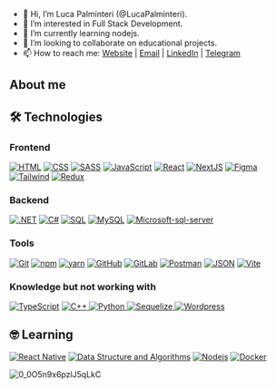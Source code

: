 
- 👋 Hi, I’m Luca Palminteri (@LucaPalminteri).
- 👀 I’m interested in Full Stack Development.
- 🌱 I’m currently learning nodejs.
- 💞️ I’m looking to collaborate on educational projects.
- 📫 How to reach me: 
         <a href="https://lucapalminteri.com/" target="_blank">Website<a> | 
         <a href="mailto:lucapalminteri02@gmail.com" target="_blank">Email<a> |
         <a href="https://www.linkedin.com/in/luca-palminteri/" target="_blank">LinkedIn</a> |
         <a href="https://t.me/Lucapo21" target="_blank">Telegram</a>
        
## About me          
## 🛠️ Technologies 

### Frontend
<p>
  <a href="https://github.com/LucaPalminteri"><img alt="HTML" src="https://img.shields.io/badge/HTML-E34F26.svg?style=flat-square&logo=html5&logoColor=white"></a>
  <a href="https://github.com/LucaPalminteri"><img alt="CSS" src="https://img.shields.io/badge/CSS-1572B6.svg?style=flat-square&logo=css3&logoColor=white"></a>
  <a href="https://github.com/LucaPalminteri"><img alt="SASS" src="https://img.shields.io/badge/Sass-hotpink.svg?style=flat-square&logo=SASS&logoColor=white"></a>
  <a href="https://github.com/LucaPalminteri"><img alt="JavaScript" src="https://img.shields.io/badge/JavaScript-F7DF1E.svg?style=flat-square&logo=javascript&logoColor=black"></a>
  <a href="https://github.com/LucaPalminteri"><img alt="React" src="https://img.shields.io/badge/React-45b8d8?style=flat-square&logo=react&logoColor=white"/></a>
  <a href="https://github.com/LucaPalminteri"><img alt="NextJS" src="https://img.shields.io/badge/NextJS-efefef?style=flat-square&logo=Next.js&logoColor=000"/></a>
  <a href="https://github.com/LucaPalminteri"><img alt="Figma" src="https://img.shields.io/badge/Figma-F24E1E?style=flat-square&logo=Figma&logoColor=000"/></a>
  <a href="https://github.com/LucaPalminteri"><img alt="Tailwind" src="https://img.shields.io/badge/Taildwind-06B6D4?style=flat-square&logo=TailwindCSS&logoColor=fff"/></a>
  <a href="https://github.com/LucaPalminteri"><img alt="Redux" src="https://img.shields.io/badge/Redux-764abc?style=flat-square&logo=redux&logoColor=FFF"/></a>
</p>

### Backend
<p>
  <a href="https://github.com/LucaPalminteri"><img alt=".NET" src="https://img.shields.io/badge/.NET-888888?style=flat-square&logo=.net&logoColor=FFF"></a>
  <a href="https://github.com/LucaPalminteri"><img alt="C#" src="https://custom-icon-badges.herokuapp.com/badge/C%23-68217A.svg?style=flat-square&logo=cs2&logoColor=white"></a>
  <a href="https://github.com/LucaPalminteri"><img alt="SQL" src="https://custom-icon-badges.herokuapp.com/badge/SQL-025E8C.svg?style=flat-square&logo=database&logoColor=white"></a>
  <a href="https://github.com/LucaPalminteri"><img alt="MySQL" src="https://img.shields.io/badge/MySQL-00f.svg?style=flat-square&logo=mysql&logoColor=white"></a>
  <a href="https://github.com/LucaPalminteri"><img alt="Microsoft-sql-server" src="https://img.shields.io/badge/Microsoft_SQL_SERVER-grey.svg?style=flat-square&logo=microsoft-sql-server&logoColor=white%22"></a>
  <!--<a href="https://github.com/LucaPalminteri"><img alt="Bash" src="https://img.shields.io/badge/Bash-121011.svg?logo=gnu-bash&logoColor=white"></a>
  <a href="https://github.com/LucaPalminteri"><img alt="Linux" src="https://img.shields.io/badge/Linux-FCC624.svg?logo=linux&logoColor=black"></a>-->
</p>

### Tools
<p>
  <a href="https://github.com/LucaPalminteri"><img alt="Git" src="https://img.shields.io/badge/Git-F05033.svg?style=flat-square&logo=git&logoColor=white"></a>
  <a href="https://github.com/LucaPalminteri"><img alt="npm" src="https://img.shields.io/badge/-NPM-CB3837?style=flat-square&logo=npm&logoColor=white"/></a>
  <a href="https://github.com/LucaPalminteri"><img alt="yarn" src="https://img.shields.io/badge/Yarn-2188b6?style=flat-square&logo=yarn&logoColor=FFF"/></a>
  <a href="https://github.com/LucaPalminteri"><img alt="GitHub" src="https://img.shields.io/badge/GitHub-333333?style=flat-square&logo=github&logoColor=FFF"/></a>
  <a href="https://github.com/LucaPalminteri"><img alt="GitLab" src="https://img.shields.io/badge/GitLab-333333?style=flat-square&logo=gitlab&logoColor=FFF"/></a>
  <a href="https://github.com/LucaPalminteri"><img alt="Postman" src="https://img.shields.io/badge/Postman-FF6C37?style=flat-square&logo=postman&logoColor=white"></a>
  <a href="https://github.com/LucaPalminteri"><img alt="JSON" src="https://img.shields.io/badge/JSON-555555?style=flat-square&logo=JSON&logoColor=FFF"></a>
  <a href="https://github.com/LucaPalminteri"><img alt="Vite" src="https://img.shields.io/badge/Vite-646cff?style=flat-square&logo=VITE&logoColor=FFF"></a>
</p>

### Knowledge but not working with
<p>
  <a href="https://github.com/LucaPalminteri"><img alt="TypeScript" src="https://img.shields.io/badge/TypeScript-007ACC.svg?style=flat-square&logo=typescript&logoColor=white"></a>
  <a href="https://github.com/LucaPalminteri"><img alt="C++" src="https://img.shields.io/badge/C++-2122b6?style=flat-square&logo=cplusplus&logoColor=FFF">
  <a href="https://github.com/LucaPalminteri"><img alt="Python" src="https://img.shields.io/badge/Python-3b6b94?style=flat-square&logo=python&logoColor=FFF"> 
  <a href="https://github.com/LucaPalminteri"><img alt="Sequelize" src="https://img.shields.io/badge/Sequelize-02afef?style=flat-square&logo=sequelize&logoColor=FFF"> 
  <a href="https://github.com/LucaPalminteri"><img alt="Wordpress" src="https://img.shields.io/badge/Wordpress-21759B?style=flat-square&logo=wordpress&logoColor=white"></a>
</p>

## 🤓 Learning
<p>
  <a href="https://github.com/LucaPalminteri"><img alt="React Native" src="https://img.shields.io/badge/React%20Native-45b8d8?style=flat-square&logo=react&logoColor=white"/></a>
    <a href="https://github.com/LucaPalminteri"><img alt="Data Structure and Algorithms" src="https://img.shields.io/badge/Data%20Structure%20and%20Algorithms-AF34BA?style=flat-square&logo=thealgorithms&logoColor=FFF" /></a>
    <a href="https://github.com/LucaPalminteri"><img alt="Nodejs" src="https://img.shields.io/badge/-Nodejs-43853d?style=flat-square&logo=Node.js&logoColor=white" /></a>
    <a href="https://github.com/LucaPalminteri"><img alt="Docker" src="https://img.shields.io/badge/-Docker-46a2f1?style=flat-square&logo=docker&logoColor=white" /></a>
</p>

![0_0O5n9x6pzlJ5qLkC](https://user-images.githubusercontent.com/96749856/159160528-4b4a3022-9dc4-426c-a702-c60d0dee1fc6.gif)

